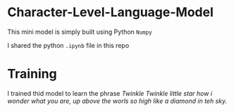# Character-Level-Language-Model
This mini model is simply built using Python `Numpy`

I shared the python `.ipynb` file in this repo 

# Training
I trained thid model to learn the phrase *Twinkle Twinkle little star how i wonder what you are, up above the worls so high like a diamond in teh sky.*
